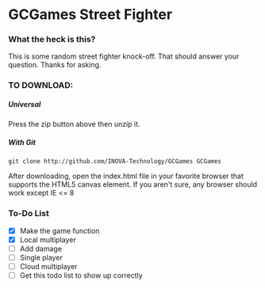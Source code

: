 GCGames Street Fighter
=======

### What the heck is this? ###
This is some random street fighter knock-off. That should answer your question. Thanks for asking.

### TO DOWNLOAD: ###
##### Universal #####
Press the zip button above then unzip it.

##### With Git #####
    
    git clone http://github.com/INOVA-Technology/GCGames GCGames


After downloading, open the index.html file in your favorite browser that supports the HTML5 canvas element. If you aren't sure, any browser should work except IE <= 8

### To-Do List ###
- [x] Make the game function
- [x] Local multiplayer
- [ ] Add damage
- [ ] Single player
- [ ] Cloud multiplayer
- [ ] Get this todo list to show up correctly
